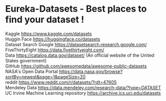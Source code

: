 # Eureka-Datasets - Best places to find your dataset !

Kaggle https://www.kaggle.com/datasets  
Huggin Face https://huggingface.co/datasets  
Dataset Search Google https://datasetsearch.research.google.com/  
FiveThirtyEight https://data.fivethirtyeight.com/  
Data  https://catalog.data.gov/dataset/ (An official website of the United States government)  
GitHub https://github.com/awesomedata/awesome-public-datasets  
NASA's Open Data Portal https://data.nasa.gov/browse?sortBy=newest&page=1&pageSize=20  
reddit https://www.reddit.com/r/datasets/?rdt=47605  
Mendeley Data https://data.mendeley.com/research-data/?type=DATASET  
UC Irvine Machine Learning repository https://archive.ics.uci.edu/datasets  
